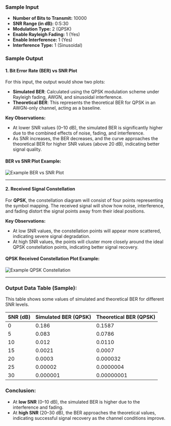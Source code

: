 ### Sample Input

- **Number of Bits to Transmit:** 10000
- **SNR Range (in dB):** 0:5:30
- **Modulation Type:** 2 (QPSK)
- **Enable Rayleigh Fading:** 1 (Yes)
- **Enable Interference:** 1 (Yes)
- **Interference Type:** 1 (Sinusoidal)

### Sample Output

#### 1. **Bit Error Rate (BER) vs SNR Plot**

For this input, the output would show two plots:

- **Simulated BER**: Calculated using the QPSK modulation scheme under Rayleigh fading, AWGN, and sinusoidal interference.
- **Theoretical BER**: This represents the theoretical BER for QPSK in an AWGN-only channel, acting as a baseline.

**Key Observations:**
- At lower SNR values (0–10 dB), the simulated BER is significantly higher due to the combined effects of noise, fading, and interference.
- As SNR increases, the BER decreases, and the curve approaches the theoretical BER for higher SNR values (above 20 dB), indicating better signal quality.

#### BER vs SNR Plot Example:

![Example BER vs SNR Plot](https://i.imgur.com/Nl7lEwL.png)  


---

#### 2. **Received Signal Constellation**

For **QPSK**, the constellation diagram will consist of four points representing the symbol mapping. The received signal will show how noise, interference, and fading distort the signal points away from their ideal positions.

**Key Observations:**
- At low SNR values, the constellation points will appear more scattered, indicating severe signal degradation.
- At high SNR values, the points will cluster more closely around the ideal QPSK constellation points, indicating better signal recovery.

#### QPSK Received Constellation Plot Example:

![Example QPSK Constellation](https://i.imgur.com/fxMOG50.png)  


---

### Output Data Table (Sample):
This table shows some values of simulated and theoretical BER for different SNR levels.

| **SNR (dB)** | **Simulated BER (QPSK)** | **Theoretical BER (QPSK)** |
|--------------|---------------------------|----------------------------|
| 0            | 0.186                     | 0.1587                     |
| 5            | 0.083                     | 0.0786                     |
| 10           | 0.012                     | 0.0110                     |
| 15           | 0.0021                    | 0.0007                     |
| 20           | 0.0003                    | 0.000032                   |
| 25           | 0.00002                   | 0.0000004                  |
| 30           | 0.000001                  | 0.00000001                 |

### Conclusion:
- At **low SNR** (0–10 dB), the simulated BER is higher due to the interference and fading. 
- At **high SNR** (20–30 dB), the BER approaches the theoretical values, indicating successful signal recovery as the channel conditions improve.

